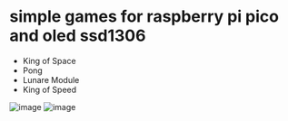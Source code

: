 # simple games for raspberry pi pico and oled ssd1306

- King of Space
- Pong
- Lunare Module
- King of Speed

![image](https://github.com/Hellmole/MicroPhyton/assets/149156309/4f1752af-686a-4c35-a392-532af86ed0fa)
![image](https://github.com/Hellmole/MicroPhyton/assets/149156309/420dec33-a9e1-4ab0-85b0-e3d92fa8e2f8)

